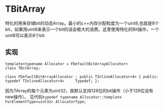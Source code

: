 # TBitArray
特化的用来存储bit的动态Array。最小的c++内存分配粒度为一个uint8,也就是8个bit，如果用uint8来表示一个bit的话会极大的浪费。这里使用特化的Bit操作，一个uint8可以表示8个bit.

## 实现

	template<typename Allocator = FDefaultBitArrayAllocator>
	class TBitArray;

	class FDefaultBitArrayAllocator : public TInlineAllocator<4> { public: typedef TInlineAllocator<4>     Typedef; };

因为TArray的每个元素为uint32，故默认支持128位的bit操作（小于128位没有new操作）。 见代码`typedef typename Allocator::template ForElementType<uint32> AllocatorType;`